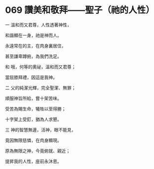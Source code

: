 # 069 讚美和敬拜——聖子（祂的人性）

一 溫和而又君尊，人性透著神性，

和諧顯在一身，祂是神而人。

永遠常在的主，在肉身裏居住，

甚至謙卑蹲俯，為我們洗足。

和 哦，何等的奧祕，溫和而又君尊；

當屈膝拜禮，因這是我神。

二 父的純潔光輝，完全聖潔、無罪；

順服神旨所給，嘗十架苦味。

受苦為賜生命，犧牲以至得勝；

十字架上受釘，猶為人求懇。

三 神的智慧無邊，活神，眼不能見，

竟因無限慈憐，在肉身顯現。

原為無限之神，今竟俯就、親近；

提昇我的人性，座前永沐恩。

